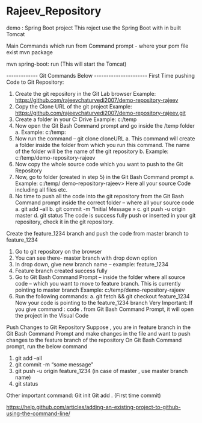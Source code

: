# Rajeev_Repository
demo : Spring Boot project 
This roject use the Spring Boot with in built Tomcat 

Main Commands which run from Command prompt - where your pom file exist
mvn package

mvn spring-boot: run    (This will start the Tomcat)


-------------   Git Commands Below ----------------------
First Time pushing Code to Git Repository:
1.	Create the git repository in the Git Lab browser
Example: https://github.com/rajeevchaturvedi2007/demo-repository-rajeev
2.	Copy the Clone URL of the git project
Example: https://github.com/rajeevchaturvedi2007/demo-repository-rajeev.git
3.	Create a folder in your C: Drive 
Example: c:/temp
4.	Now open the Git Bash Command prompt and go inside the /temp folder
a.	Example: c:/temp:
5.	Now run the command – git clone cloneURL
a.	This command will create a folder inside the folder from which you run this command. The name of the folder will be the name of the git repository
b.	Example: c:/temp/demo-repository-rajeev
6.	Now copy the whole source code which you want to push to the Git Repository
7.	Now, go to folder (created in step 5) in the Git Bash Command prompt
a.	Example: c:/temp/ demo-repository-rajeev> Here all your source Code including all files etc.
8.	No time to push all the code into the git repository from the Git Bash Command prompt inside the correct folder – where all your source code
a.	git add –all
b.	git commit -m “Initial Message »
c.	git push -u origin master
d.	git status
The code is success fully push or inserted in your git repository, check it in the git repository. 

Create the feature_1234 branch and push the code from master branch to feature_1234
1.	Go to git repository on the browser
2.	You can see there- master branch with drop down option
3.	In drop down, give new branch name – example: feature_1234
4.	Feature branch created success fully
5.	Go to Git Bash Command Prompt – inside the folder where all source code – which you want to move to feature branch. This is currently pointing to master branch
Example: c:/temp/demo-repository-rajeev
6.	Run the following commands:
a.	git fetch && git checkout feature_1234
Now your code is pointing to the feature_1234 branch
Very Important: If you give command : code . from Git Bash Command Prompt, it will open the project in the Visual Code



Push Changes to Git Repository
Suppose , you are in feature branch in the Git Bash Command Prompt and make changes in the file and want to push changes to the feature branch of the repository
On Git Bash Command prompt, run the below command
1.	git add –all
2.	git commit -m “some message”
3.	git push -u origin feature_1234  (in case of master , use master branch name)
4.	git status

Other important command:
Git init
Git add . (First time commit)



https://help.github.com/articles/adding-an-existing-project-to-github-using-the-command-line/
